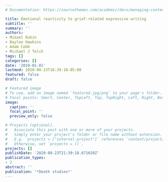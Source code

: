 ```yaml
---
# Documentation: https://sourcethemes.com/academic/docs/managing-content/

title: Emotional reactivity to grief-related expressive writing
subtitle: ''
summary: ''
authors:
- Mikael Rubin
- Baylee Hawkins
- Adam Cobb
- Michael J Telch
tags: []
categories: []
date: '2019-01-01'
lastmod: 2020-08-23T16:39:18-05:00
featured: false
draft: false

# Featured image
# To use, add an image named `featured.jpg/png` to your page's folder.
# Focal points: Smart, Center, TopLeft, Top, TopRight, Left, Right, BottomLeft, Bottom, BottomRight.
image:
  caption: ''
  focal_point: ''
  preview_only: false

# Projects (optional).
#   Associate this post with one or more of your projects.
#   Simply enter your project's folder or file name without extension.
#   E.g. `projects = ["internal-project"]` references `content/project/deep-learning/index.md`.
#   Otherwise, set `projects = []`.
projects: []
publishDate: '2020-08-23T21:39:18.671639Z'
publication_types:
- 2
abstract: ''
publication: '*Death studies*'
---
```

